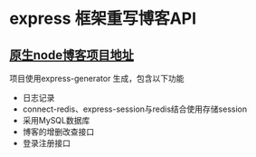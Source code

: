 # express 框架重写博客API

## [原生node博客项目地址](https://github.com/zhangjian640/origin-node-api)

项目使用express-generator 生成，包含以下功能
* 日志记录
* connect-redis、express-session与redis结合使用存储session
* 采用MySQL数据库
* 博客的增删改查接口
* 登录注册接口
